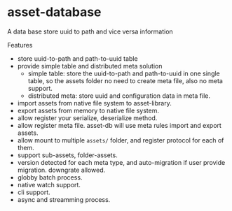 # asset-database

A data base store uuid to path and vice versa information

Features

  - store uuid-to-path and path-to-uuid table
  - provide simple table and distributed meta solution
    - simple table: store the uuid-to-path and path-to-uuid in one single table, so the assets folder no need to create meta file, also no meta support.
    - distributed meta: store uuid and configuration data in meta file.
  - import assets from native file system to asset-library.
  - export assets from memory to native file system.
  - allow register your serialize, deserialize method.
  - allow register meta file. asset-db will use meta rules import and export assets.
  - allow mount to multiple `assets/` folder, and register protocol for each of them.
  - support sub-assets, folder-assets.
  - version detected for each meta type, and auto-migration if user provide migration. downgrate allowed.
  - globby batch process.
  - native watch support.
  - cli support.
  - async and streamming process.
  
